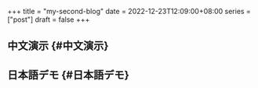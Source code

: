 +++
title = "my-second-blog"
date = 2022-12-23T12:09:00+08:00
series = ["post"]
draft = false
+++

## 中文演示 {#中文演示}


## 日本語デモ {#日本語デモ}

